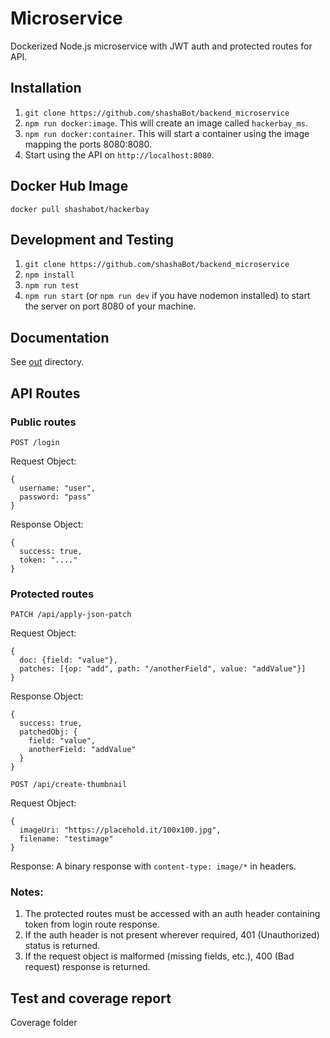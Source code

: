 # Microservice
Dockerized Node.js microservice with JWT auth and protected routes for API.

## Installation
1. `git clone https://github.com/shashaBot/backend_microservice`
2. `npm run docker:image`. This will create an image called `hackerbay_ms`.
3. `npm run docker:container`. This will start a container using the image mapping the ports 8080:8080.
4. Start using the API on `http://localhost:8080`.


## Docker Hub Image
```docker pull shashabot/hackerbay```

## Development and Testing
1. `git clone https://github.com/shashaBot/backend_microservice`
2. `npm install`
3. `npm run test`
4. `npm run start` (or `npm run dev` if you have nodemon installed) to start the server on port 8080 of your machine.


## Documentation
See [out](https://github.com/shashaBot/backend_microservice/tree/master/out) directory.

## API Routes
### Public routes
```POST /login```

Request Object:
```
{
  username: "user",
  password: "pass"
}
```
Response Object:
```
{
  success: true,
  token: "...."
}
```
### Protected routes
```PATCH /api/apply-json-patch```

Request Object:
```
{
  doc: {field: "value"},
  patches: [{op: "add", path: "/anotherField", value: "addValue"}]
}
```
Response Object:
```
{
  success: true,
  patchedObj: {
    field: "value",
    anotherField: "addValue"
  }
}
```
```POST /api/create-thumbnail```

Request Object:
```
{
  imageUri: "https://placehold.it/100x100.jpg",
  filename: "testimage"
}
```
Response: A binary response with `content-type: image/*` in headers.

### Notes:
1. The protected routes must be accessed with an auth header containing token from login route response.
2. If the auth header is not present wherever required, 401 (Unauthorized) status is returned.
3. If the request object is malformed (missing fields, etc.), 400 (Bad request) response is returned.

## Test and coverage report
Coverage folder
